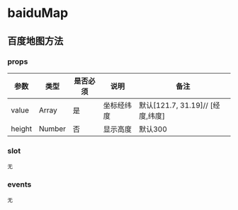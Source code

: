 # baiduMap

## 百度地图方法

### props

|参数|类型|是否必须|说明|备注|
|---|---|---|---|---|
|value|Array|是|坐标经纬度|默认[121.7, 31.19]// [经度,纬度]|
|height|Number|否|显示高度|默认300|


### slot

``无``

### events

``无``


